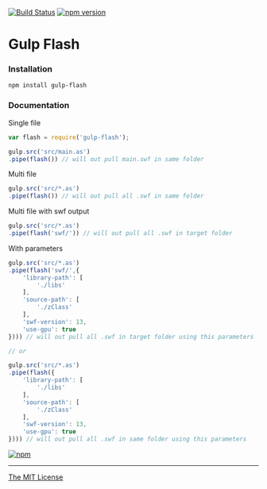 [![Build Status](https://travis-ci.org/webcaetano/gulp-flash.svg?branch=master)](https://travis-ci.org/webcaetano/gulp-flash) [![npm version](https://badge.fury.io/js/gulp-flash.svg)](http://badge.fury.io/js/gulp-flash)

# Gulp Flash

### Installation

```
npm install gulp-flash
```

### Documentation


Single file

```javascript
var flash = require('gulp-flash');

gulp.src('src/main.as')
.pipe(flash()) // will out pull main.swf in same folder
```

Multi file

```javascript
gulp.src('src/*.as')
.pipe(flash()) // will out pull all .swf in same folder
```


Multi file with swf output

```javascript
gulp.src('src/*.as')
.pipe(flash('swf/')) // will out pull all .swf in target folder
```

With parameters

```javascript
gulp.src('src/*.as')
.pipe(flash('swf/',{
	'library-path': [
		'./libs'
	],
	'source-path': [
		'./zClass'
	],
	'swf-version': 13,
	'use-gpu': true
}))) // will out pull all .swf in target folder using this parameters

// or 

gulp.src('src/*.as')
.pipe(flash({
	'library-path': [
		'./libs'
	],
	'source-path': [
		'./zClass'
	],
	'swf-version': 13,
	'use-gpu': true
}))) // will out pull all .swf in same folder using this parameters
```

[![npm](https://nodei.co/npm/gulp-flash.png?downloads=true&downloadRank=true&stars=true)](https://www.npmjs.com/package/gulp-flash)


---------------------------------

[The MIT License](https://raw.githubusercontent.com/webcaetano/gulp-flash/master/LICENSE.md)
